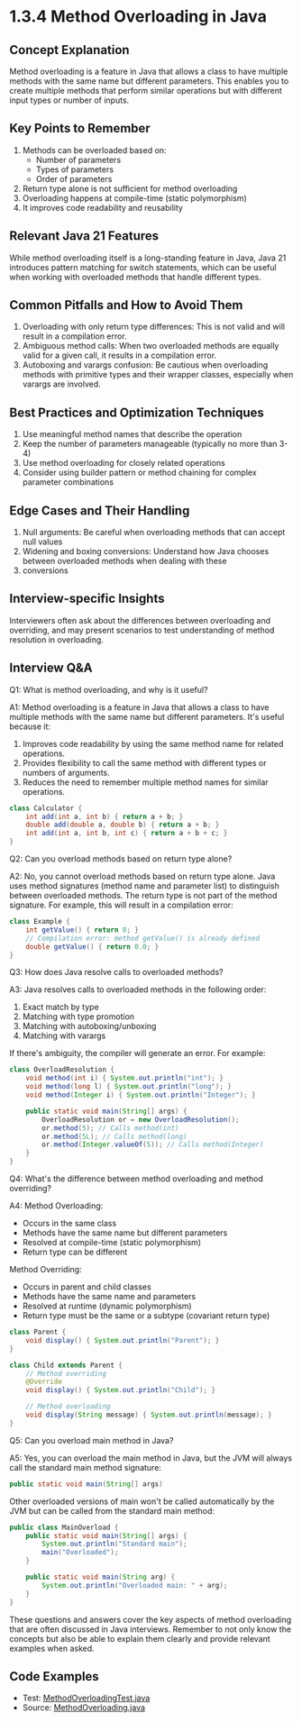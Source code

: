 # 1.3.4 Method Overloading in Java

## Concept Explanation

Method overloading is a feature in Java that allows a class to have multiple methods with the same name but different
parameters. This enables you to create multiple methods that perform similar operations but with different input types
or number of inputs.

## Key Points to Remember

1. Methods can be overloaded based on:
   - Number of parameters
   - Types of parameters
   - Order of parameters
2. Return type alone is not sufficient for method overloading
3. Overloading happens at compile-time (static polymorphism)
4. It improves code readability and reusability

## Relevant Java 21 Features

While method overloading itself is a long-standing feature in Java, Java 21 introduces pattern matching for switch
statements, which can be useful when working with overloaded methods that handle different types.

## Common Pitfalls and How to Avoid Them

1. Overloading with only return type differences: This is not valid and will result in a compilation error.
2. Ambiguous method calls: When two overloaded methods are equally valid for a given call, it results in a compilation error.
3. Autoboxing and varargs confusion: Be cautious when overloading methods with primitive types and their wrapper classes, especially when varargs are involved.

## Best Practices and Optimization Techniques

1. Use meaningful method names that describe the operation
2. Keep the number of parameters manageable (typically no more than 3-4)
3. Use method overloading for closely related operations
4. Consider using builder pattern or method chaining for complex parameter combinations

## Edge Cases and Their Handling

1. Null arguments: Be careful when overloading methods that can accept null values
2. Widening and boxing conversions: Understand how Java chooses between overloaded methods when dealing with these
3. conversions

## Interview-specific Insights

Interviewers often ask about the differences between overloading and overriding,
and may present scenarios to test understanding of method resolution in overloading.

## Interview Q&A

Q1: What is method overloading, and why is it useful?

A1: Method overloading is a feature in Java that allows a class to have multiple methods with the same name but different parameters. It's useful because it:
1. Improves code readability by using the same method name for related operations.
2. Provides flexibility to call the same method with different types or numbers of arguments.
3. Reduces the need to remember multiple method names for similar operations.

```java
class Calculator {
    int add(int a, int b) { return a + b; }
    double add(double a, double b) { return a + b; }
    int add(int a, int b, int c) { return a + b + c; }
}
```

Q2: Can you overload methods based on return type alone?

A2: No, you cannot overload methods based on return type alone. Java uses method signatures (method name and parameter list) to distinguish between overloaded methods. The return type is not part of the method signature. For example, this will result in a compilation error:

```java
class Example {
    int getValue() { return 0; }
    // Compilation error: method getValue() is already defined
    double getValue() { return 0.0; }
}
```

Q3: How does Java resolve calls to overloaded methods?

A3: Java resolves calls to overloaded methods in the following order:
1. Exact match by type
2. Matching with type promotion
3. Matching with autoboxing/unboxing
4. Matching with varargs

If there's ambiguity, the compiler will generate an error. For example:

```java
class OverloadResolution {
    void method(int i) { System.out.println("int"); }
    void method(long l) { System.out.println("long"); }
    void method(Integer i) { System.out.println("Integer"); }

    public static void main(String[] args) {
        OverloadResolution or = new OverloadResolution();
        or.method(5); // Calls method(int)
        or.method(5L); // Calls method(long)
        or.method(Integer.valueOf(5)); // Calls method(Integer)
    }
}
```

Q4: What's the difference between method overloading and method overriding?

A4:
Method Overloading:
- Occurs in the same class
- Methods have the same name but different parameters
- Resolved at compile-time (static polymorphism)
- Return type can be different

Method Overriding:
- Occurs in parent and child classes
- Methods have the same name and parameters
- Resolved at runtime (dynamic polymorphism)
- Return type must be the same or a subtype (covariant return type)

```java
class Parent {
    void display() { System.out.println("Parent"); }
}

class Child extends Parent {
    // Method overriding
    @Override
    void display() { System.out.println("Child"); }

    // Method overloading
    void display(String message) { System.out.println(message); }
}
```

Q5: Can you overload main method in Java?

A5: Yes, you can overload the main method in Java, but the JVM will always call the standard main method signature:

```java
public static void main(String[] args)
```

Other overloaded versions of main won't be called automatically by the JVM but can be called from the standard main method:

```java
public class MainOverload {
    public static void main(String[] args) {
        System.out.println("Standard main");
        main("Overloaded");
    }

    public static void main(String arg) {
        System.out.println("Overloaded main: " + arg);
    }
}
```

These questions and answers cover the key aspects of method overloading that are often discussed in Java interviews.
Remember to not only know the concepts but also be able to explain them clearly and provide relevant examples when asked.

## Code Examples

- Test: [MethodOverloadingTest.java](src/test/java/com/github/msorkhpar/claudejavatutor/methods/MethodOverloadingTest.java)
- Source: [MethodOverloading.java](src/main/java/com/github/msorkhpar/claudejavatutor/methods/MethodOverloading.java)
